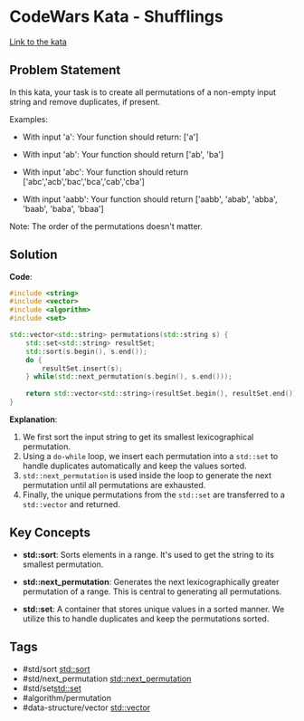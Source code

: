 # CodeWars Kata - Shufflings

[Link to the kata](https://www.codewars.com/kata/5254ca2719453dcc0b00027d/train/cpp)

## Problem Statement

In this kata, your task is to create all permutations of a non-empty input string and remove duplicates, if present.

Examples:

- With input 'a': Your function should return: ['a']
  
- With input 'ab': Your function should return ['ab', 'ba']
  
- With input 'abc': Your function should return ['abc','acb','bac','bca','cab','cba']

- With input 'aabb': Your function should return ['aabb', 'abab', 'abba', 'baab', 'baba', 'bbaa']
  
Note: The order of the permutations doesn't matter.

## Solution

**Code**:
```cpp
#include <string>
#include <vector>
#include <algorithm>
#include <set>

std::vector<std::string> permutations(std::string s) {
    std::set<std::string> resultSet;
    std::sort(s.begin(), s.end());
    do {
        resultSet.insert(s);
    } while(std::next_permutation(s.begin(), s.end()));
    
    return std::vector<std::string>(resultSet.begin(), resultSet.end());
}
```

**Explanation**:
1. We first sort the input string to get its smallest lexicographical permutation.
2. Using a `do-while` loop, we insert each permutation into a `std::set` to handle duplicates automatically and keep the values sorted.
3. `std::next_permutation` is used inside the loop to generate the next permutation until all permutations are exhausted.
4. Finally, the unique permutations from the `std::set` are transferred to a `std::vector` and returned.

## Key Concepts

- **std::sort**: Sorts elements in a range. It's used to get the string to its smallest permutation.

- **std::next_permutation**: Generates the next lexicographically greater permutation of a range. This is central to generating all permutations.

- **std::set**: A container that stores unique values in a sorted manner. We utilize this to handle duplicates and keep the permutations sorted.

## Tags

- #std/sort  [std::sort](https://cplusplus.com/reference/algorithm/sort/)
- #std/next_permutation [std::next_permutation](https://cplusplus.com/reference/algorithm/next_permutation/)
- #std/set[std::set](https://cplusplus.com/reference/set/set/)
- #algorithm/permutation
- #data-structure/vector [std::vector](https://cplusplus.com/reference/vector/vector/)

